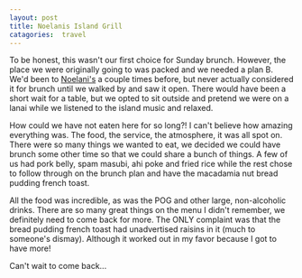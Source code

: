 ```yaml
---
layout: post
title: Noelanis Island Grill
catagories:  travel
---
```

To be honest, this wasn't our first choice for Sunday brunch.  However, the place we were originally going to was packed and we needed a plan B.  We'd been to [Noelani's](https://noelanis.com) a couple times before, but never actually considered it for brunch until we walked by and saw it open.  There would have been a short wait for a table, but we opted to sit outside and pretend we were on a lanai while we listened to the island music and relaxed.

How could we have not eaten here for so long?!  I can't believe how amazing everything was.  The food, the service, the atmosphere, it was all spot on.  There were so many things we wanted to eat, we decided we could have brunch some other time so that we could share a bunch of things.  A few of us had pork belly, spam masubi, ahi poke and fried rice while the rest chose to follow through on the brunch plan and have the macadamia nut bread pudding french toast.

All the food was incredible, as was the POG and other large, non-alcoholic drinks.  There are so many great things on the menu I didn't remember, we definitely need to come back for more.  The ONLY complaint was that the bread pudding french toast had unadvertised raisins in it (much to someone's dismay).  Although it worked out in my favor because I got to have more!

Can't wait to come back...

